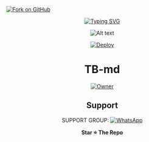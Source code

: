 [![Fork on GitHub](https://img.shields.io/badge/-Fork%20on%20GitHub-brightgreen)](https://github.com/tahirbhatti78/github.com//fork)

<div align="center">
<a href="https://git.io/typing-svg"><img src="https://readme-typing-svg.demolab.com?font=Ribeye&size=50&pause=1000&color=F710B1&center=true&width=910&height=100&lines=I'M+Tahir-Bhatti;Multi+Divice+Whatsapp+Bot;Coded+By+Tahir Suresh" alt="Typing SVG" /></a>

![Alt text](https://telegra.ph/file/15e2f5fe1eb667c229c83.jpg)


[![Deploy](https://www.herokucdn.com/deploy/button.svg)](https://suhail-web01.vercel.app/deploy?platform=suhail)

# TB-md


<a href="https://github.com/SuhailTechInfo">
 <img title="Owner" src="https://img.shields.io/badge/Tahir bhatti-darkred?style=flat-square&logo=github&label=owner"></a>



## Support

SUPPORT GROUP: <a href="https://chat.whatsapp.com/EMasksN5EAv1o0Sg56mcQ2"><img alt="WhatsApp" src="https://img.shields.io/badge/WhatsApp-25D366?style=for-the-badge&logo=whatsapp&logoColor=white"/></a>

**Star ⭐ The Repo**
